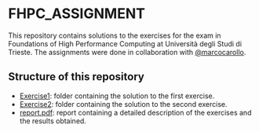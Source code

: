 # FHPC_ASSIGNMENT

This repository contains solutions to the exercises for the exam in Foundations of High Performance Computing at Università degli Studi di Trieste.
The assignments were done in collaboration with [@marcocarollo](https://github.com/marcocarollo).

## Structure of this repository
-  [Exercise1](./Exercise1): folder containing the solution to the first exercise.
-  [Exercise2](./Exercise2): folder containing the solution to the second exercise.
-  [report.pdf](./report.pdf): report containing a detailed description of the exercises and the results obtained.
